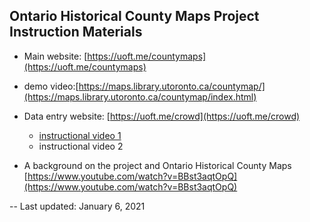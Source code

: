 ## Ontario Historical County Maps Project Instruction Materials

* Main website: [https://uoft.me/countymaps](https://uoft.me/countymaps)
* 	demo video:[https://maps.library.utoronto.ca/countymap/](https://maps.library.utoronto.ca/countymap/index.html) 
* Data entry website: [https://uoft.me/crowd](https://uoft.me/crowd)
	* [instructional video 1](https://maps.library.utoronto.ca/countymap/Crowdsourcing/)
	* instructional video 2

* A background on the project and Ontario Historical County Maps [https://www.youtube.com/watch?v=BBst3aqtOpQ](https://www.youtube.com/watch?v=BBst3aqtOpQ)


--
Last updated: January 6, 2021
